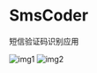 # SmsCoder
短信验证码识别应用

![img1](https://github.com/liancanxiong/SmsCoder/screenshot/img1)
![img2](https://github.com/liancanxiong/SmsCoder/screenshot/img2)